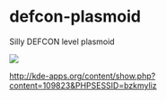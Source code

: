 # defcon-plasmoid

Silly DEFCON level plasmoid

<img src="http://i.imgur.com/6YsLebg.png"/>

http://kde-apps.org/content/show.php?content=109823&PHPSESSID=bzkmyliz
